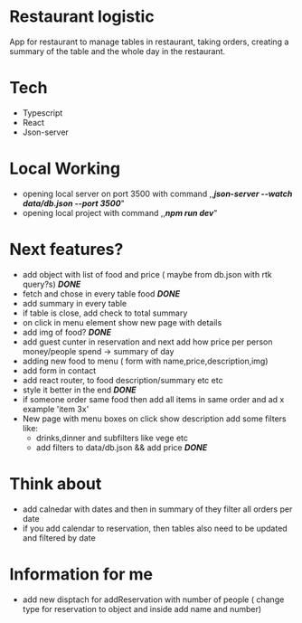 # Restaurant logistic

App for restaurant to manage tables in restaurant, taking orders, creating a summary of the table and the whole day in
the restaurant.

# Tech

- Typescript
- React
- Json-server

# Local Working

- opening local server on port 3500 with command ,,**_json-server --watch data/db.json --port 3500_**"
- opening local project with command ,,_**npm run dev**_"

# Next features?

- add object with list of food and price ( maybe from db.json with rtk query?s) **_<strong>DONE</strong>_**
- fetch and chose in every table food **_<strong>DONE</strong>_**
- add summary in every table
- if table is close, add check to total summary
- on click in menu element show new page with details
- add img of food? **_<strong>DONE</strong>_**
- add guest cunter in reservation and next add how price per person money/people spend -> summary of day
- adding new food to menu ( form with name,price,description,img)
- add form in contact
- add react router, to food description/summary etc etc
- style it better in the end **_<strong>DONE</strong>_**
- if someone order same food then add all items in same order and ad x example 'item 3x'
- New page with menu boxes on click show description add some filters like:
    - drinks,dinner and subfilters like vege etc
    - add filters to data/db.json && add price  **_<strong>DONE</strong>_**

# Think about

- add calnedar with dates and then in summary of they filter all orders per date
- if you add calendar to reservation, then tables also need to be updated and filtered by date

# Information for me

- add new disptach for addReservation with number of people ( change type for reservation to object and inside add name
  and number)





